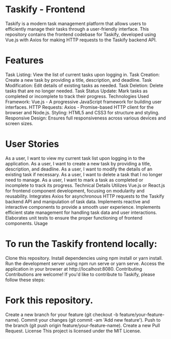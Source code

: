 # Taskify - Frontend

Taskify is a modern task management platform that allows users to efficiently manage their tasks through a user-friendly interface. This repository contains the frontend codebase for Taskify, developed using Vue.js with Axios for making HTTP requests to the Taskify backend API.

# Features
Task Listing: View the list of current tasks upon logging in.
Task Creation: Create a new task by providing a title, description, and deadline.
Task Modification: Edit details of existing tasks as needed.
Task Deletion: Delete tasks that are no longer needed. 
Task Status Update: Mark tasks as completed or incomplete to track their progress.
Technologies Used
Framework: Vue.js - A progressive JavaScript framework for building user interfaces.
HTTP Requests: Axios - Promise-based HTTP client for the browser and Node.js.
Styling: HTML5 and CSS3 for structure and styling.
Responsive Design: Ensures full responsiveness across various devices and screen sizes.

# User Stories
As a user, I want to view my current task list upon logging in to the application.
As a user, I want to create a new task by providing a title, description, and deadline.
As a user, I want to modify the details of an existing task if necessary.
As a user, I want to delete a task that I no longer need to manage.
As a user, I want to mark a task as completed or incomplete to track its progress.
Technical Details
Utilizes Vue.js or React.js for frontend component development, focusing on modularity and reusability.
Integrates Axios for asynchronous HTTP requests to the Taskify backend API and manipulation of task data.
Implements reactive and interactive components to provide a smooth user experience.
Implements efficient state management for handling task data and user interactions.
Elaborates unit tests to ensure the proper functioning of frontend components.
Usage

# To run the Taskify frontend locally:

Clone this repository.
Install dependencies using npm install or yarn install.
Run the development server using npm run serve or yarn serve.
Access the application in your browser at http://localhost:8080.
Contributing
Contributions are welcome! If you'd like to contribute to Taskify, please follow these steps:

# Fork this repository.
Create a new branch for your feature (git checkout -b feature/your-feature-name).
Commit your changes (git commit -am 'Add new feature').
Push to the branch (git push origin feature/your-feature-name).
Create a new Pull Request.
License
This project is licensed under the MIT License.

